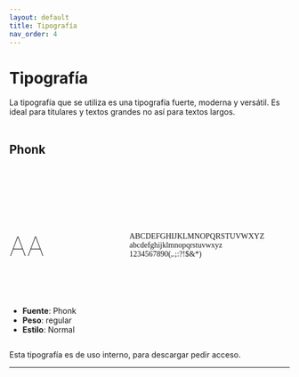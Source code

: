 ```yaml
---
layout: default
title: Tipografía
nav_order: 4
---
```

# Tipografía 

La tipografía que se utiliza es una tipografía fuerte, moderna y versátil. Es ideal para titulares y textos grandes no así para textos largos.
<br><br>

## **Phonk**
<br><br>

<div style="display:flex;flex-direction:row;flex-wrap:wrap;justify-content:space-between;align-items:center">
    <div style="display:flex;flex-direction:row;flex-wrap:wrap;justify-content:space-between;align-items:center">
        <div style="width:13%">
        <h4 style="font-size: 3rem !important;font-weight:100">AA</h4>
        </div>
        <div style="width:54%;overflow-wrap: anywhere;padding: 1rem;font-family:phonkcontrast">
        ABCDEFGHIJKLMNOPQRSTUVWXYZ
        abcdefghijklmnopqrstuvwxyz
        1234567890(,.;:?!$&*)
        </div>
        <div style="width:33%">
        <ul>
        <li><strong>Fuente</strong>: Phonk</li>
        <li><strong>Peso</strong>: regular</li>
        <li><strong>Estilo</strong>: Normal</li>
        </ul>
        </div>
    </div>
</div>


Esta tipografía es de uso interno, para descargar pedir acceso.

-------------------
<br><br>
